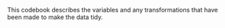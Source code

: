 This codebook describes the variables and any transformations that have been made to make the data tidy.